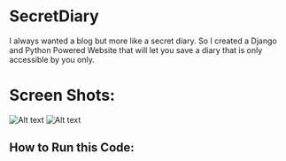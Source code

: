 # SecretDiary
I always wanted a blog but more like a secret diary. So I created a Django and Python Powered Website that will let you save a diary that is only accessible by you only.

# Screen Shots:
![Alt text](SecretDiary/screenshot1.png "Log In Page")
![Alt text](SecretDiary/screenshot2.png "Homepage")


## How to Run this Code:

